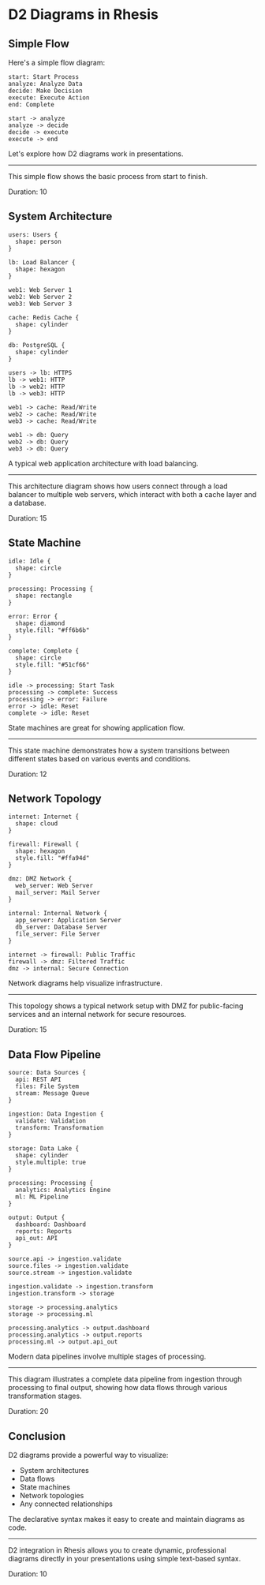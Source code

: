 # D2 Diagrams in Rhesis

## Simple Flow

Here's a simple flow diagram:

```d2
start: Start Process
analyze: Analyze Data
decide: Make Decision
execute: Execute Action
end: Complete

start -> analyze
analyze -> decide
decide -> execute
execute -> end
```

Let's explore how D2 diagrams work in presentations.

---
This simple flow shows the basic process from start to finish.

Duration: 10

## System Architecture

```d2
users: Users {
  shape: person
}

lb: Load Balancer {
  shape: hexagon
}

web1: Web Server 1
web2: Web Server 2
web3: Web Server 3

cache: Redis Cache {
  shape: cylinder
}

db: PostgreSQL {
  shape: cylinder
}

users -> lb: HTTPS
lb -> web1: HTTP
lb -> web2: HTTP
lb -> web3: HTTP

web1 -> cache: Read/Write
web2 -> cache: Read/Write
web3 -> cache: Read/Write

web1 -> db: Query
web2 -> db: Query
web3 -> db: Query
```

A typical web application architecture with load balancing.

---
This architecture diagram shows how users connect through a load balancer to multiple web servers, which interact with both a cache layer and a database.

Duration: 15

## State Machine

```d2
idle: Idle {
  shape: circle
}

processing: Processing {
  shape: rectangle
}

error: Error {
  shape: diamond
  style.fill: "#ff6b6b"
}

complete: Complete {
  shape: circle
  style.fill: "#51cf66"
}

idle -> processing: Start Task
processing -> complete: Success
processing -> error: Failure
error -> idle: Reset
complete -> idle: Reset
```

State machines are great for showing application flow.

---
This state machine demonstrates how a system transitions between different states based on various events and conditions.

Duration: 12

## Network Topology

```d2
internet: Internet {
  shape: cloud
}

firewall: Firewall {
  shape: hexagon
  style.fill: "#ffa94d"
}

dmz: DMZ Network {
  web_server: Web Server
  mail_server: Mail Server
}

internal: Internal Network {
  app_server: Application Server
  db_server: Database Server
  file_server: File Server
}

internet -> firewall: Public Traffic
firewall -> dmz: Filtered Traffic
dmz -> internal: Secure Connection
```

Network diagrams help visualize infrastructure.

---
This topology shows a typical network setup with DMZ for public-facing services and an internal network for secure resources.

Duration: 15

## Data Flow Pipeline

```d2
source: Data Sources {
  api: REST API
  files: File System
  stream: Message Queue
}

ingestion: Data Ingestion {
  validate: Validation
  transform: Transformation
}

storage: Data Lake {
  shape: cylinder
  style.multiple: true
}

processing: Processing {
  analytics: Analytics Engine
  ml: ML Pipeline
}

output: Output {
  dashboard: Dashboard
  reports: Reports
  api_out: API
}

source.api -> ingestion.validate
source.files -> ingestion.validate
source.stream -> ingestion.validate

ingestion.validate -> ingestion.transform
ingestion.transform -> storage

storage -> processing.analytics
storage -> processing.ml

processing.analytics -> output.dashboard
processing.analytics -> output.reports
processing.ml -> output.api_out
```

Modern data pipelines involve multiple stages of processing.

---
This diagram illustrates a complete data pipeline from ingestion through processing to final output, showing how data flows through various transformation stages.

Duration: 20

## Conclusion

D2 diagrams provide a powerful way to visualize:
- System architectures
- Data flows
- State machines
- Network topologies
- Any connected relationships

The declarative syntax makes it easy to create and maintain diagrams as code.

---
D2 integration in Rhesis allows you to create dynamic, professional diagrams directly in your presentations using simple text-based syntax.

Duration: 10